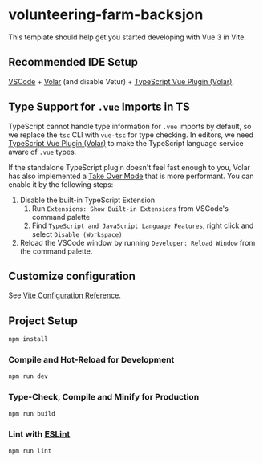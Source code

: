 # volunteering-farm-backsjon

This template should help get you started developing with Vue 3 in Vite.

## Recommended IDE Setup

[VSCode](https://code.visualstudio.com/) + [Volar](https://marketplace.visualstudio.com/items?itemName=Vue.volar) (and disable Vetur) + [TypeScript Vue Plugin (Volar)](https://marketplace.visualstudio.com/items?itemName=Vue.vscode-typescript-vue-plugin).

## Type Support for `.vue` Imports in TS

TypeScript cannot handle type information for `.vue` imports by default, so we replace the `tsc` CLI with `vue-tsc` for type checking. In editors, we need [TypeScript Vue Plugin (Volar)](https://marketplace.visualstudio.com/items?itemName=Vue.vscode-typescript-vue-plugin) to make the TypeScript language service aware of `.vue` types.

If the standalone TypeScript plugin doesn't feel fast enough to you, Volar has also implemented a [Take Over Mode](https://github.com/johnsoncodehk/volar/discussions/471#discussioncomment-1361669) that is more performant. You can enable it by the following steps:

1. Disable the built-in TypeScript Extension
    1) Run `Extensions: Show Built-in Extensions` from VSCode's command palette
    2) Find `TypeScript and JavaScript Language Features`, right click and select `Disable (Workspace)`
2. Reload the VSCode window by running `Developer: Reload Window` from the command palette.

## Customize configuration

See [Vite Configuration Reference](https://vitejs.dev/config/).

## Project Setup

```sh
npm install
```

### Compile and Hot-Reload for Development

```sh
npm run dev
```

### Type-Check, Compile and Minify for Production

```sh
npm run build
```

### Lint with [ESLint](https://eslint.org/)

```sh
npm run lint
```

